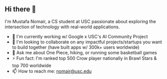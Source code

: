 ## Hi there 👋
I'm Mustafa Nomair, a CS student at USC passionate about exploring the intersection of technology with real-world applications.

- 🧠 I'm currently working w/ Google x USC's AI Community Project
- 🤝 I'm looking to collaborate on any impactful projects/startups you want to build together (have built apps w/ 300k+ users worldwide)
- 💬 Ask me about One Piece, hiking, or running some basketball games
- ⚡ Fun fact: I'm ranked top 500 Crow player nationally in Brawl Stars & top 700 worldwide
- 📫 How to reach me: nomair@usc.edu
